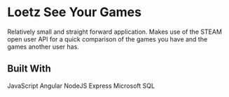 # Loetz See Your Games

Relatively small and straight forward application. Makes use of the STEAM open user API for a quick comparison of the games you have and the games another user has.

## Built With

JavaScript
Angular
NodeJS
Express
Microsoft SQL
